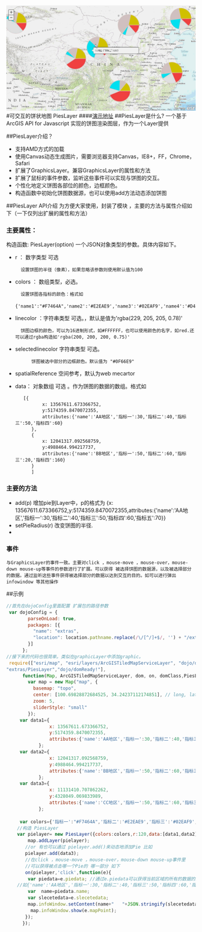 ![PiesLayer](images/logo.gif)
#可交互的饼状地图 PiesLayer
####[演示地址](http://kunkun12.github.io/PiesLayer)
##PiesLayer是什么?
一个基于ArcGIS API for Javascript 实现的饼图渲染图层，作为一个Layer提供

##PiesLayer介绍？

* 支持AMD方式的加载
* 使用Canvas动态生成图片，需要浏览器支持Canvas，IE8+，FF，Chrome，Safari
* 扩展了GraphicsLayer。兼容GraphicsLayer的属性和方法
* 扩展了鼠标的事件参数，监听这些事件可以实现与饼图的交互。
* 个性化地定义饼图各部位的颜色，边框颜色。
* 构造函数中初始化饼图数据源，也可以使用add方法动态添加饼图


##PiesLayer API介绍
为方便大家使用，封装了模块 ，主要的方法与属性介绍如下（一下仅列出扩展的属性和方法）
### 主要属性：
 

构造函数: PiesLayer(option) 一个JSON对象类型的参数。具体内容如下。

* r ： 数字类型  可选 
        
        设置饼图的半径（像素），如果忽略该参数则使用默认值为100

* colors ： 数组类型，必选。

    	设置饼图各指标的颜色：格式如
    	{'name1':"#F7464A",'name2':'#E2EAE9','name3':'#02EAF9','name4':'#D4CCC5','name5':'#D4CC00'}

* linecolor ：字符串类型 可选。，默认是值为'rgba(229, 205, 205, 0.78)'
    
    	饼图边框的颜色，可以为16进制形式，如#FFFFFF，也可以使用颜色的名字，如red.还可以通过rgba构造如'rgba(200, 200, 200, 0.75)'
* selectedlinecolor 字符串类型 可选。

        	饼图被选中部分的边框颜色。默认值为 "#0F66E9"
* spatialReference 空间参考，默认为web mecartor

* data： 对象数组 可选 。作为饼图的数据的数组。格式如
        
         [{
     			x: 13567611.673366752,
	 			y:5174359.8470072355,
	 			attributes:{'name':'AA地区','指标一':30,'指标二':40,'指标三':50,'指标四':60}
			},
			{
	 			x: 12041317.092568759,
	 			y:4988464.994217737,
	 			attributes:{'name':'BB地区','指标一':50,'指标二':60,'指标三':20,'指标四':160}
			}
			]
### 主要的方法
* add(p) 增加pie到Layer中，p的格式为
        {x: 13567611.673366752,y:5174359.8470072355,attributes:{'name':'AA地区','指标一':30,'指标二':40,'指标三':50,'指标四':60,'指标五':70}}
* setPieRadius(r) 改变饼图的半径.
* 
### 事件
    与GraphicsLayer的事件一致。主要对click ，mouse-move ，mouse-over，mouse-down mouse-up等事件的参数进行了扩展。可以获得 被选择饼图的数据源，以及被选择部分的数据。通过监听这些事件获得被选择部分的数据以达到交互的目的。如可以进行弹出infowindow 等其他操作
##示例
```javascript
//首先在dojoConfig里面配置 扩展包的路径参数
 var dojoConfig = { 
        parseOnLoad: true,
        packages: [{
          "name": "extras",
          "location": location.pathname.replace(/\/[^/]+$/, '') + "/extras"
        }]
      };
//接下来的代码也很简单。类似在graphicLayer中添加graphic。
 require(["esri/map", "esri/layers/ArcGISTiledMapServiceLayer", "dojo/dom", "dojo/on", "dojo/dom-class", 
"extras/PiesLayer","dojo/domReady!"],
      function(Map, ArcGISTiledMapServiceLayer, dom, on, domClass,PiesLayer) {
	    var map = new Map("map", {
	      basemap: "topo",
	      center: [100.69828872684525, 34.24237112174851], // long, lat
	      zoom: 5,
	      sliderStyle: "small"
	    });
	 var data1={
	 			x: 13567611.673366752,
	 			y:5174359.8470072355,
	 			attributes:{'name':'AA地区','指标一':30,'指标二':40,'指标三':50,'指标四':60}
			};
	 var data2={
	 			x: 12041317.092568759,
	 			y:4988464.994217737,
	 			attributes:{'name':'BB地区','指标一':50,'指标二':60,'指标三':20,'指标四':160}
	 		};
	 var data3={
			 	x: 11131410.707862262,
	 			y:4328049.069833989,
	 			attributes:{'name':'CC地区','指标一':50,'指标二':60,'指标三':120,'指标四':60}
	 		};
 	
	 var colors={'指标一':"#F7464A",'指标二':'#E2EAE9','指标三':'#02EAF9','指标四':'#D4CCC5'};
	//构造 PiesLayer
 	var pielayer= new PiesLayer({colors:colors,r:120,data:[data1,data2]});
        map.addLayer(pielayer);
       //or 有也可以通过 pielayer.add()来动态地添加Pie 比如
       pielayer.add(data3);
       //在click ，mouse-move ，mouse-over，mouse-down mouse-up事件里 
       //可以获得被点击哪一个Pie的 哪一部分 如下
       on(pielayer,'click',function(e){
        var piedata=e.piedata; //通过e.piedata可以获得当前区域的所有的数据的集合
	//如{'name':'AA地区','指标一':30,'指标二':40,'指标三':50,'指标四':60,'指标五':70}
        var  name=piedata.name;
        var slecetedata=e.slecetedata;    
        map.infoWindow.setContent(name+"   "+JSON.stringify(slecetedata));
         map.infoWindow.show(e.mapPoint);
       }); 
	  });
```
